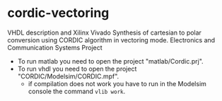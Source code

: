 # cordic-vectoring
VHDL description and Xilinx Vivado Synthesis of cartesian to polar conversion using CORDIC algorithm in vectoring mode.
Electronics and Communication Systems Project

- To run matlab you need to open the project "matlab/Cordic.prj".
- To run vhdl you need to open the project "CORDIC/Modelsim/CORDIC.mpf".
	- if compilation does not work you have to run in the Modelsim console the command `vlib work`.
